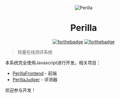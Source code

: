 <div align="center">

![Perilla](https://perilla.js.org/asserts/icon.svg ':size=128x128')

<h1>Perilla</h1>

[![forthebadge](https://forthebadge.com/images/badges/built-with-love.svg)](https://forthebadge.com)
[![forthebadge](https://forthebadge.com/images/badges/made-with-javascript.svg)](https://forthebadge.com)

</div>

> 轻量在线测评系统

本系统完全使用Javascript进行开发。相关项目：
- [PerillaFrontend](https://github.com/ZhangZisu/perilla-frontend) - 前端
- [PerillaJudger](https://github.com/dinisi/perilla-judger) - 评测器

欢迎参与开发！